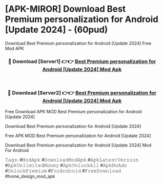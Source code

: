 # [APK-MIROR] Download Best Premium personalization for Android [Update 2024] - (60pud)
Download Best Premium personalization for Android [Update 2024] Free Mod APK

<div align="center">
<h3>🔴 Download [Server1] 👉👉 <a href="https://apk-comot.site?title=Best_Premium_personalization_for_Android_[Update_2024]">Best Premium personalization for Android [Update 2024] Mod Apk</a></h3><br>

<h3>🔴 Download [Server2] 👉👉 <a href="https://apk-comot.site?title=Best_Premium_personalization_for_Android_[Update_2024]">Best Premium personalization for Android [Update 2024] Mod Apk</a></h3>
</div>


Free Download APK MOD Best Premium personalization for Android [Update 2024]

Download Best Premium personalization for Android [Update 2024] 

Free APK MOD Best Premium personalization for Android [Update 2024] 

Download Best Premium personalization for Android [Update 2024] Mod For Android

𝚃𝚊𝚐𝚜: #𝙼𝚘𝚍𝙰𝚙𝚔 #𝙳𝚘𝚠𝚗𝚕𝚘𝚊𝚍𝙼𝚘𝚍𝙰𝚙𝚔 #𝙰𝚙𝚔𝙻𝚊𝚝𝚎𝚜𝚝𝚅𝚎𝚛𝚜𝚒𝚘𝚗 #𝙰𝚙𝚔𝚄𝚗𝚕𝚒𝚖𝚒𝚝𝚎𝚍𝙼𝚘𝚗𝚎𝚢 #𝙰𝚙𝚔𝚄𝚗𝚕𝚘𝚌𝚔𝙰𝚕𝚕 #𝙰𝚙𝚔𝙽𝚘𝙰𝚍𝚜 #𝚄𝚗𝚕𝚘𝚌𝚔𝙿𝚛𝚎𝚖𝚒𝚞𝚖 #𝙵𝚘𝚛𝙰𝚗𝚍𝚛𝚘𝚒𝚍 #𝙵𝚛𝚎𝚎𝙳𝚘𝚠𝚗𝚕𝚘𝚊𝚍 #home_design_mod_apk